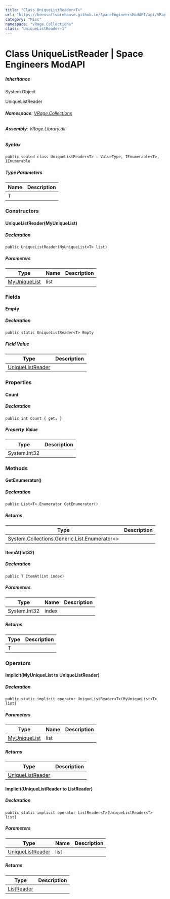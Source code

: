 ```yaml
---
title: "Class UniqueListReader<T>"
url: "https://keensoftwarehouse.github.io/SpaceEngineersModAPI/api/VRage.Collections.UniqueListReader-1.html"
category: "Misc"
namespace: "VRage.Collections"
class: "UniqueListReader-1"
---
```


# Class UniqueListReader<T> | Space Engineers ModAPI

##### Inheritance

System.Object

UniqueListReader<T>

###### **Namespace**: [VRage.Collections](https://keensoftwarehouse.github.io/SpaceEngineersModAPI/api/VRage.Collections.html)

###### **Assembly**: VRage.Library.dll

##### Syntax

```
public sealed class UniqueListReader<T> : ValueType, IEnumerable<T>, IEnumerable
```

##### Type Parameters

| Name | Description |
| --- | --- |
| T   |     |

### Constructors

#### UniqueListReader(MyUniqueList<T>)

##### Declaration

```
public UniqueListReader(MyUniqueList<T> list)
```

##### Parameters

| Type | Name | Description |
| --- | --- | --- |
| [MyUniqueList](https://keensoftwarehouse.github.io/SpaceEngineersModAPI/api/VRage.Collections.MyUniqueList-1.html)<T> | list |     |

### Fields

#### Empty

##### Declaration

```
public static UniqueListReader<T> Empty
```

##### Field Value

| Type | Description |
| --- | --- |
| [UniqueListReader](https://keensoftwarehouse.github.io/SpaceEngineersModAPI/api/VRage.Collections.UniqueListReader-1.html)<T> |     |

### Properties

#### Count

##### Declaration

```
public int Count { get; }
```

##### Property Value

| Type | Description |
| --- | --- |
| System.Int32 |     |

### Methods

#### GetEnumerator()

##### Declaration

```
public List<T>.Enumerator GetEnumerator()
```

##### Returns

| Type | Description |
| --- | --- |
| System.Collections.Generic.List.Enumerator<> |     |

#### ItemAt(Int32)

##### Declaration

```
public T ItemAt(int index)
```

##### Parameters

| Type | Name | Description |
| --- | --- | --- |
| System.Int32 | index |     |

##### Returns

| Type | Description |
| --- | --- |
| T   |     |

### Operators

#### Implicit(MyUniqueList<T> to UniqueListReader<T>)

##### Declaration

```
public static implicit operator UniqueListReader<T>(MyUniqueList<T> list)
```

##### Parameters

| Type | Name | Description |
| --- | --- | --- |
| [MyUniqueList](https://keensoftwarehouse.github.io/SpaceEngineersModAPI/api/VRage.Collections.MyUniqueList-1.html)<T> | list |     |

##### Returns

| Type | Description |
| --- | --- |
| [UniqueListReader](https://keensoftwarehouse.github.io/SpaceEngineersModAPI/api/VRage.Collections.UniqueListReader-1.html)<T> |     |

#### Implicit(UniqueListReader<T> to ListReader<T>)

##### Declaration

```
public static implicit operator ListReader<T>(UniqueListReader<T> list)
```

##### Parameters

| Type | Name | Description |
| --- | --- | --- |
| [UniqueListReader](https://keensoftwarehouse.github.io/SpaceEngineersModAPI/api/VRage.Collections.UniqueListReader-1.html)<T> | list |     |

##### Returns

| Type | Description |
| --- | --- |
| [ListReader](https://keensoftwarehouse.github.io/SpaceEngineersModAPI/api/VRage.Collections.ListReader-1.html)<T> |     |